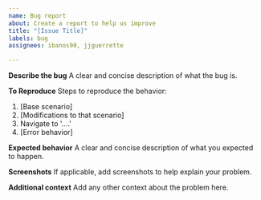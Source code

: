 ```yaml
---
name: Bug report
about: Create a report to help us improve
title: "[Issue Title]"
labels: bug
assignees: ibanos90, jjguerrette

---
```


**Describe the bug**
A clear and concise description of what the bug is.

**To Reproduce**
Steps to reproduce the behavior:
1. [Base scenario]
2. [Modifications to that scenario]
2. Navigate to '....'
3. [Error behavior]

**Expected behavior**
A clear and concise description of what you expected to happen.

**Screenshots**
If applicable, add screenshots to help explain your problem.

**Additional context**
Add any other context about the problem here.
